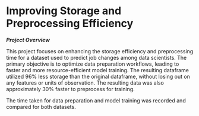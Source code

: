 # Improving Storage and Preprocessing Efficiency

***Project Overview***

This project focuses on enhancing the storage efficiency and preprocessing time for a dataset used to predict job changes among data scientists. The primary objective is to optimize data preparation workflows, leading to faster and more resource-efficient model training. The resulting dataframe utilized 96% less storage than the original dataframe, without losing out on any features or units of observation. The resulting data was also approximately 30% faster to preprocess for training.

The time taken for data preparation and model training was recorded and compared for both datasets.


 
